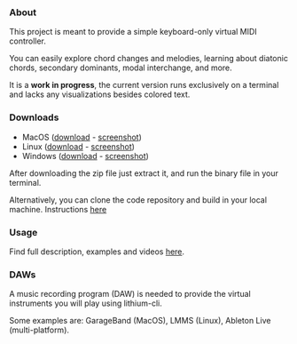 ### About
This project is meant to provide a simple keyboard-only virtual MIDI controller.

You can easily explore chord changes and melodies, learning about diatonic chords, secondary dominants, modal interchange, and more.

It is a **work in progress**, the current version runs exclusively on a terminal and lacks any visualizations besides colored text.


### Downloads
- MacOS ([download](https://github.com/mauriciocarbajal/lithium-cli/releases/download/v0.1.1/lithium-cli-0.1.1-macos.zip) - [screenshot](/lithium-cli/macos.png))
- Linux ([download](https://github.com/mauriciocarbajal/lithium-cli/releases/download/v0.1.1/lithium-cli-0.1.1-linux.zip) - [screenshot](/lithium-cli/ubuntu.png))
- Windows ([download](https://github.com/mauriciocarbajal/lithium-cli/releases/download/v0.1.1/lithium-cli-0.1.1-windows.zip) - [screenshot](/lithium-cli/windows.png))

After downloading the zip file just extract it, and run the binary file in your terminal.

Alternatively, you can clone the code repository and build in your local machine. Instructions [here](https://github.com/mauriciocarbajal/lithium-cli)


### Usage
Find full description, examples and videos [here](/lithium-cli/usage).


### DAWs
A music recording program (DAW) is needed to provide the virtual instruments you will play using lithium-cli.

Some examples are: GarageBand (MacOS), LMMS (Linux), Ableton Live (multi-platform).
